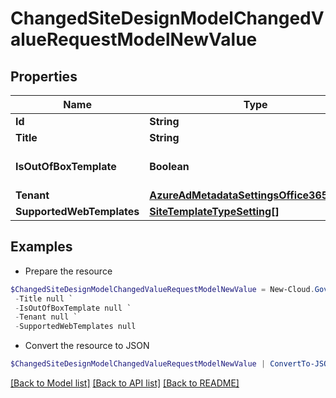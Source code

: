 # ChangedSiteDesignModelChangedValueRequestModelNewValue
## Properties

Name | Type | Description | Notes
------------ | ------------- | ------------- | -------------
**Id** | **String** |  | [optional] 
**Title** | **String** |  | [optional] 
**IsOutOfBoxTemplate** | **Boolean** |  | [optional] [default to $false]
**Tenant** | [**AzureAdMetadataSettingsOffice365Tenant**](AzureAdMetadataSettingsOffice365Tenant.md) |  | [optional] 
**SupportedWebTemplates** | [**SiteTemplateTypeSetting[]**](SiteTemplateTypeSetting.md) |  | [optional] 

## Examples

- Prepare the resource
```powershell
$ChangedSiteDesignModelChangedValueRequestModelNewValue = New-Cloud.Governance.ClientChangedSiteDesignModelChangedValueRequestModelNewValue  -Id null `
 -Title null `
 -IsOutOfBoxTemplate null `
 -Tenant null `
 -SupportedWebTemplates null
```

- Convert the resource to JSON
```powershell
$ChangedSiteDesignModelChangedValueRequestModelNewValue | ConvertTo-JSON
```

[[Back to Model list]](../README.md#documentation-for-models) [[Back to API list]](../README.md#documentation-for-api-endpoints) [[Back to README]](../README.md)

